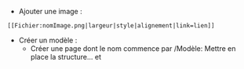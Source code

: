 - Ajouter une image :

`[[Fichier:nomImage.png|largeur|style|alignement|link=lien]]`

- Créer un modèle :
  - Créer une page dont le nom commence par /Modèle:
  Mettre en place la structure... et 
